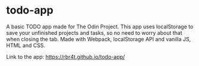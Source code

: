 # todo-app
A basic TODO app made for The Odin Project. This app uses localStorage to save your unfinished projects and tasks, so no need to worry about that when closing the tab. 
Made with Webpack, localStorage API and vanilla JS, HTML and CSS.

Link to the app: https://rbr4t.github.io/todo-app/
